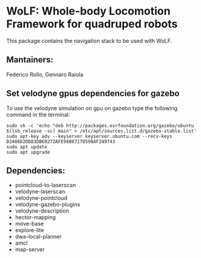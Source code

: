 # WoLF: Whole-body Locomotion Framework for quadruped robots

This package contains the navigation stack to be used with WoLF.

## Mantainers:

Federico Rollo, Gennaro Raiola

## Set velodyne gpus dependencies for gazebo

To use the velodyne simulation on gpu on gazebo type the following command in the terminal: 
 ```
 sudo sh -c 'echo "deb http://packages.osrfoundation.org/gazebo/ubuntu $(lsb_release -sc) main" > /etc/apt/sources.list.d/gazebo-stable.list'
 sudo apt-key adv --keyserver keyserver.ubuntu.com --recv-keys D2486D2DD83DB69272AFE98867170598AF249743
 sudo apt update
 sudo apt upgrade
 ```
## Dependencies:

- pointcloud-to-laserscan
- velodyne-laserscan
- velodyne-pointcloud
- velodyne-gazebo-plugins
- velodyne-description
- hector-mapping
- move-base
- explore-lite
- dwa-local-planner
- amcl
- map-server
